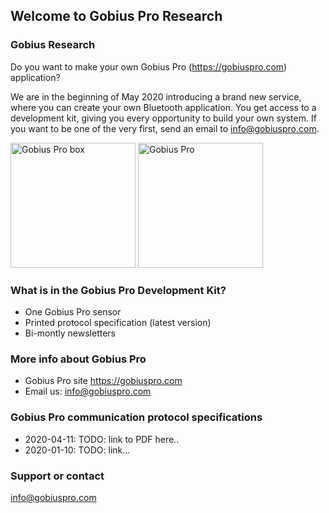 ## Welcome to Gobius Pro Research

### Gobius Research

Do you want to make your own Gobius Pro (https://gobiuspro.com) application?

We are in the beginning of May 2020 introducing a brand new service, where you can create your own Bluetooth application. You get access to a development kit, giving you every opportunity to build your own system. If you want to be one of the very first, send an email to info@gobiuspro.com.

<img src="https://www.gobiuspro.com/wp-content/uploads/2019/01/boxen-1gobiuspro-1.jpg" alt="Gobius Pro box" width="200" />

<img src="https://www.gobiuspro.com/wp-content/uploads/2018/08/a-revolution.png" alt="Gobius Pro" width="200" />

### What is in the Gobius Pro Development Kit?
- One Gobius Pro sensor
- Printed protocol specification (latest version)
- Bi-montly newsletters

### More info about Gobius Pro
* Gobius Pro site https://gobiuspro.com
* Email us: info@gobiuspro.com

### Gobius Pro communication protocol specifications
- 2020-04-11: TODO: link to PDF here..
- 2020-01-10: TODO: link...

### Support or contact
info@gobiuspro.com
